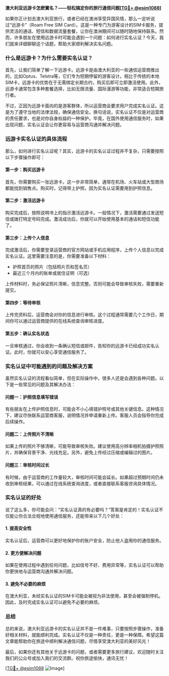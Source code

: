 **澳大利亚远游卡怎麽實名？——轻松搞定你的旅行通信问题[[TG💪+ @esim1088](https://t.me/s/esim1088)]**

如果你正计划去澳大利亚旅行，或者已经在澳洲享受异国风情，那么一定听说过“远游卡”（Roam Free SIM Card）。这是一种专门为游客设计的SIM卡服务，提供灵活的通话、短信和数据流量套餐，让你在澳洲期间可以随时随地保持联系。然而，许多朋友在使用远游卡时可能会遇到一个问题：如何进行实名认证？今天，我们就来详细聊聊这个话题，帮助大家顺利解决实名问题。

### **什么是远游卡？为什么需要实名认证？**

首先，让我们简单了解一下远游卡。远游卡是由澳大利亚的一些通信运营商推出的，比如Optus、Telstra等，它们专为短期停留的游客设计。相比于传统的本地SIM卡，远游卡的优势在于无需绑定长期合约，购买后即可立即激活使用。此外，远游卡通常包含多种套餐选择，比如无限流量、国际漫游等功能，非常适合短期旅行者。

不过，正因为远游卡面向的是游客群体，所以运营商会要求用户完成实名认证。这是为了遵守当地的法律法规，确保通信安全。换句话说，实名认证不仅是对运营商的责任要求，也是对你自身权益的一种保护。毕竟，在国外使用通信服务时，如果出现问题，实名认证会让你更容易与运营商沟通并解决问题。

### **远游卡实名认证的具体流程**

那么，如何进行实名认证呢？其实，远游卡的实名认证过程并不复杂，只需要按照以下步骤操作即可：

#### **第一步：购买远游卡**
首先，你需要购买一张远游卡。这一步非常简单，通常在机场、火车站或大型商场都能找到销售点。购买时，记得带上护照，因为实名认证需要用到护照信息。

#### **第二步：激活远游卡**
购买完成后，按照说明书上的指示激活远游卡。一般情况下，激活需要通过发送短信或拨打特定号码完成。激活成功后，你就可以开始使用基本的通话和短信功能了。

#### **第三步：上传个人信息**
完成激活后，你需要登录运营商的官方网站或手机应用程序，上传个人信息以完成实名认证。这里需要注意的是，你需要准备以下材料：
- 护照首页的照片（包括照片页和签名页）
- 最近三个月内的账单或居住证明（可选）

上传材料时，务必保证照片清晰，信息完整。否则可能会导致审核失败，需要重新提交。

#### **第四步：等待审核**
上传完资料后，运营商会对你的信息进行审核。这个过程通常需要几个工作日，期间你可以通过运营商提供的在线系统查询审核进度。

#### **第五步：确认实名状态**
一旦审核通过，你会收到一条确认短信或邮件，告知你的远游卡已经成功实名认证。此时，你就可以安心享受通信服务了。

### **实名认证中可能遇到的问题及解决方案**

虽然实名认证的流程看似简单，但在实际操作中，很多人还是会遇到各种问题。以下是一些常见的问题及其解决办法：

#### **问题一：护照信息填写错误**
有些朋友在上传护照信息时，可能会不小心填错护照号或其他关键信息。这种情况下，建议尽快联系运营商客服，说明情况并申请重新上传。客服人员会指导你完成后续操作。

#### **问题二：上传照片不清晰**
如果上传的照片不够清晰，可能导致审核失败。建议使用高分辨率相机拍摄护照照片，并确保背景干净、光线充足。另外，避免上传经过压缩或编辑过的图片。

#### **问题三：审核时间过长**
有时候，由于运营商的工作量较大，审核时间可能会延长。如果超过预期时间仍未收到审核结果，可以通过在线系统查询进度，或者直接联系客服咨询具体情况。

### **实名认证的好处**

说了这么多，你可能会问：“实名认证真的有必要吗？”答案是肯定的！实名认证不仅能让你合法合规地使用通信服务，还能带来以下几个好处：

#### **1. 提高安全性**
实名认证后，运营商可以更好地保护你的账户安全，防止他人盗用你的通信服务。

#### **2. 更方便解决问题**
如果在使用过程中遇到任何问题，比如信号不好、费用异常等，实名认证可以帮助你更快地与运营商沟通并解决问题。

#### **3. 避免不必要的麻烦**
在澳大利亚，未经实名认证的SIM卡可能会被视为非法使用，甚至会被强制停机。因此，及时完成实名认证可以避免不必要的麻烦。

### **总结**

总的来说，澳大利亚远游卡的实名认证并不是一件难事，只要按照步骤操作，准备好相关材料，就能顺利完成。实名认证不仅是一种责任，更是一种保障。希望这篇文章能帮助你在旅途中顺利解决通信问题，尽情享受澳大利亚的美好风光！

最后，如果你还有其他关于远游卡的问题，或者需要更多旅行建议，欢迎随时关注我们的公众号或加入我们的交流群。祝你旅途愉快，通讯无忧！

[[TG💪+ @esim1088](https://t.me/s/esim1088) ![Image](https://i.postimg.cc/4NQfJmqS/Snipaste-2025-05-13-00-14-12.png)]
